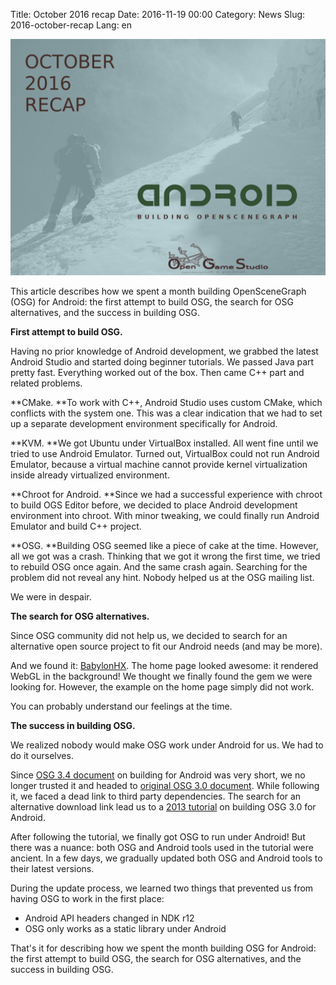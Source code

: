 Title: October 2016 recap
Date: 2016-11-19 00:00
Category: News
Slug: 2016-october-recap
Lang: en

![Gaining Android support was like climbing a mountain for us][screenshot]


This article describes how we spent a month building OpenSceneGraph (OSG) for Android: the first attempt to build OSG, the search for OSG alternatives, and the success in building OSG.

**First attempt to build OSG.**

Having no prior knowledge of Android development, we grabbed the latest Android Studio and started doing beginner tutorials. We passed Java part pretty fast. Everything worked out of the box. Then came C++ part and related problems.

**CMake. **To work with C++, Android Studio uses custom CMake, which conflicts with the system one. This was a clear indication that we had to set up a separate development environment specifically for Android.

**KVM. **We got Ubuntu under VirtualBox installed. All went fine until we tried to use Android Emulator. Turned out, VirtualBox could not run Android Emulator, because a virtual machine cannot provide kernel virtualization inside already virtualized environment.

**Chroot for Android. **Since we had a successful experience with chroot to build OGS Editor before, we decided to place Android development environment into chroot. With minor tweaking, we could finally run Android Emulator and build C++ project.

**OSG. **Building OSG seemed like a piece of cake at the time. However, all we got was a crash. Thinking that we got it wrong the first time, we tried to rebuild OSG once again. And the same crash again.
Searching for the problem did not reveal any hint.
Nobody helped us at the OSG mailing list.

We were in despair.

**The search for OSG alternatives.**

Since OSG community did not help us, we decided to search for an alternative open source project to fit our Android needs (and may be more).

And we found it: [BabylonHX](http://babylonhx.gamestudiohx.com/). The home page looked awesome: it rendered WebGL in the background! We thought we finally found the gem we were looking for. However, the example on the home page simply did not work.

You can probably understand our feelings at the time.

**The success in building OSG.**

We realized nobody would make OSG work under Android for us. We had to do it ourselves.

Since [OSG 3.4 document](http://www.openscenegraph.org/index.php/documentation/platform-specifics/android/178-building-openscenegraph-for-android-3-4) on building for Android was very short, we no longer trusted it and headed to [original OSG 3.0 document](http://www.openscenegraph.org/index.php/documentation/platform-specifics/android/44-building-openscenegraph-for-android-3-0-3-0-1). While following it, we faced a dead link to third party dependencies. The search for an alternative download link lead us to a [2013 tutorial](https://xinyustudio.wordpress.com/2013/09/24/install-osg-for-android-on-ubuntu-13-04-step-by-step-tutorials/) on building OSG 3.0 for Android.

After following the tutorial, we finally got OSG to run under Android! But there was a nuance: both OSG and Android tools used in the tutorial were ancient. In a few days, we gradually updated both OSG and Android tools to their latest versions.

During the update process, we learned two things that prevented us from having OSG to work in the first place:

* Android API headers changed in NDK r12
* OSG only works as a static library under Android



That's it for describing how we spent the month building OSG for Android: the first attempt to build OSG, the search for OSG alternatives, and the success in building OSG.

[screenshot]: ../../images/2016-11-19_2016-october-recap.png

